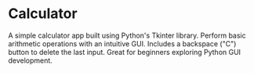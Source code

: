# Calculator
A simple calculator app built using Python's Tkinter library. Perform basic arithmetic operations with an intuitive GUI. Includes a backspace ("C") button to delete the last input. Great for beginners exploring Python GUI development.
